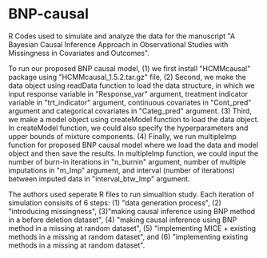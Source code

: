 # BNP-causal
R Codes used to simulate and analyze the data for the manuscript "A Bayesian Causal Inference Approach in Observational Studies with Missingness in Covariates and Outcomes".


To run our proposed BNP causal model, (1) we first install "HCMMcausal" package using "HCMMcausal_1.5.2.tar.gz" file, (2) Second, we make the data object using readData function to load the data structure, in which we input response variable in "Response_var" argument, treatment indicator variable in "trt_indicator" argument, continuous covariates in "Cont_pred" argument and categorical covariates in "Categ_pred" argument. (3) Third, we make a model object using createModel function to load the data object. In createModel function, we could also specify the hyperparameters and upper bounds of mixture components. (4) Finally, we run multipleImp function for proposed BNP causal model where we load the data and model object and then save the results. In multipleImp function, we could input the number of burn-in iterations in "n_burnin" argument, number of multiple imputations in "m_Imp" argument, and interval (number of iterations) between imputed data in "interval_btw_Imp" argument.


The authors used seperate R files to run simualtion study. Each iteration of simulation consisits of 6 steps: (1) "data generation process", (2) "introducing missingness", (3)"making causal inference using BNP method in a before deletion dataset", (4) "making causal inference using BNP method in a missing at random dataset", (5) "implementing MICE + existing methods in a missing at random dataset", and (6) "implementing existing methods in a missing at random dataset". 

